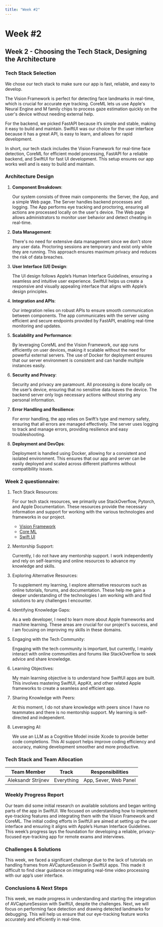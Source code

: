 ```yaml
---
title: "Week #2"
---
```


# **Week #2**

## **Week 2 - Choosing the Tech Stack, Designing the Architecture**

### **Tech Stack Selection**

We chose our tech stack to make sure our app is fast, reliable, and easy to develop.

The Vision Framework is perfect for detecting face landmarks in real-time, which is crucial for accurate eye tracking. CoreML lets us use Apple's Neural Engine and M family chips to process gaze estimation quickly on the user's device without needing external help.

For the backend, we picked FastAPI because it’s simple and stable, making it easy to build and maintain. SwiftUI was our choice for the user interface because it has a great API, is easy to learn, and allows for rapid development.

In short, our tech stack includes the Vision Framework for real-time face detection, CoreML for efficient model processing, FastAPI for a reliable backend, and SwiftUI for fast UI development. This setup ensures our app works well and is easy to build and maintain.

### **Architecture Design**

1. **Component Breakdown**:

   Our system consists of three main components: the Server, the App, and a simple Web page. The Server handles backend processes and logging. The App performs eye tracking and proctoring, ensuring all actions are processed locally on the user's device. The Web page allows administrators to monitor user behavior and detect cheating in real-time.

2. **Data Management**:

   There's no need for extensive data management since we don't store any user data. Proctoring sessions are temporary and exist only while they are running. This approach ensures maximum privacy and reduces the risk of data breaches.

3. **User Interface (UI) Design**:

   The UI design follows Apple’s Human Interface Guidelines, ensuring a seamless and intuitive user experience. SwiftUI helps us create a responsive and visually appealing interface that aligns with Apple’s design principles.

4. **Integration and APIs**:

   Our integration relies on robust APIs to ensure smooth communication between components. The app communicates with the server using efficient and secure endpoints provided by FastAPI, enabling real-time monitoring and updates.

5. **Scalability and Performance**:

   By leveraging CoreML and the Vision Framework, our app runs efficiently on user devices, making it scalable without the need for powerful external servers. The use of Docker for deployment ensures that our server environment is consistent and can handle multiple instances easily.

6. **Security and Privacy**:

   Security and privacy are paramount. All processing is done locally on the user’s device, ensuring that no sensitive data leaves the device. The backend server only logs necessary actions without storing any personal information.

7. **Error Handling and Resilience**:

   For error handling, the app relies on Swift’s type and memory safety, ensuring that all errors are managed effectively. The server uses logging to track and manage errors, providing resilience and easy troubleshooting.

8. **Deployment and DevOps**:

   Deployment is handled using Docker, allowing for a consistent and isolated environment. This ensures that our app and server can be easily deployed and scaled across different platforms without compatibility issues.

### **Week 2 questionnaire:**

1. Tech Stack Resources:

   For our tech stack resources, we primarily use StackOverflow, Pytorch, and Apple Documentation. These resources provide the necessary information and support for working with the various technologies and frameworks in our project.

   - [Vision Framework](https://developer.apple.com/documentation/vision)
   - [Core ML](https://developer.apple.com/documentation/coreml/)
   - [Swift UI](https://developer.apple.com/tutorials/swiftui/)

2. Mentorship Support:

   Currently, I do not have any mentorship support. I work independently and rely on self-learning and online resources to advance my knowledge and skills.

3. Exploring Alternative Resources:

   To supplement my learning, I explore alternative resources such as online tutorials, forums, and documentation. These help me gain a deeper understanding of the technologies I am working with and find solutions to any challenges I encounter.

4. Identifying Knowledge Gaps:

   As a web developer, I need to learn more about Apple frameworks and machine learning. These areas are crucial for our project's success, and I am focusing on improving my skills in these domains.

5. Engaging with the Tech Community:

   Engaging with the tech community is important, but currently, I mainly interact with online communities and forums like StackOverflow to seek advice and share knowledge.

6. Learning Objectives:

   My main learning objective is to understand how SwiftUI apps are built. This involves mastering SwiftUI, AppKit, and other related Apple frameworks to create a seamless and efficient app.

7. Sharing Knowledge with Peers:

   At this moment, I do not share knowledge with peers since I have no teammates and there is no mentorship support. My learning is self-directed and independent.

8. Leveraging AI:

   We use an LLM as a Cognitive Model inside Xcode to provide better code completions. This AI support helps improve coding efficiency and accuracy, making development smoother and more productive.

### **Tech Stack and Team Allocation**

| Team Member        | Track      | Responsibilities      |
| ------------------ | ---------- | --------------------- |
| Aleksandr Strijnev | Everything | App, Sever, Web Panel |

### **Weekly Progress Report**

Our team did some initial research on available solutions and began writing parts of the app in SwiftUI. We focused on understanding how to implement eye-tracking features and integrating them with the Vision Framework and CoreML. The initial coding efforts in SwiftUI are aimed at setting up the user interface and ensuring it aligns with Apple’s Human Interface Guidelines. This week’s progress lays the foundation for developing a reliable, privacy-focused eye-tracking app for remote exams and interviews.

### **Challenges & Solutions**

This week, we faced a significant challenge due to the lack of tutorials on handling frames from AVCaptureSession in SwiftUI apps. This made it difficult to find clear guidance on integrating real-time video processing with our app’s user interface.

### **Conclusions & Next Steps**

This week, we made progress in understanding and starting the integration of AVCaptureSession with SwiftUI, despite the challenges. Next, we will focus on performing face detection and drawing detected landmarks for debugging. This will help us ensure that our eye-tracking feature works accurately and efficiently in real-time.

